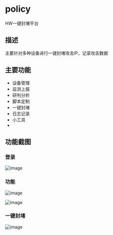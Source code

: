 # policy
HW一键封堵平台

## 描述
主要针对多种设备进行一键封堵攻击IP，记录攻击数据

## 主要功能
+ 设备管理
+ 监测上报
+ 研判分析
+ 脚本定制
+ 一键封堵
+ 日志记录
+ 小工具
+ 
## 功能截图
### 登录
![image](https://user-images.githubusercontent.com/62280594/126609064-15d1fe86-7634-44df-9cf7-8ac5e3ea711d.png)

### 功能

![image](https://user-images.githubusercontent.com/62280594/126609153-1fce1258-2615-44c2-a8df-b6b39d640490.png)

![image](https://user-images.githubusercontent.com/62280594/126609221-ce2a75e2-b506-4e33-85a9-50785d178c06.png)

### 一键封堵

![image](https://user-images.githubusercontent.com/62280594/126609267-c2e93004-5201-47b6-934c-5c1f4be5870d.png)
